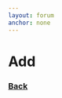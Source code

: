 ```yaml
---
layout: forum
anchor: none
---
```


# Add

### [Back](../)

<div><post src="../" /></div>

<link rel="stylesheet" href="../../main.css" />
